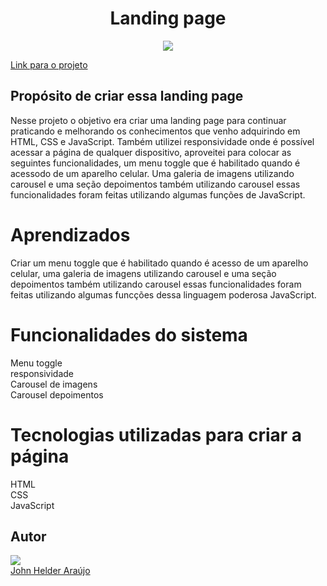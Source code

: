 <h1 align="center">Landing page</h1>
<div align="center">
<img src="https://user-images.githubusercontent.com/11904100/200437784-e50527f5-ff1a-42bc-9f10-e1224d88c207.png" max-width="100%">
</div>

<a target="_blank" href="https://landing-page-infusion.netlify.app/" align="center" rel="nofollow">Link para o projeto</a>

<h2>Propósito de criar essa landing page</h2>

<p>Nesse projeto o objetivo era criar uma landing page para continuar praticando e melhorando os conhecimentos 
que venho adquirindo em HTML, CSS e JavaScript. Também utilizei responsividade onde é possível acessar a página 
de qualquer dispositivo, aproveitei para colocar as seguintes funcionalidades, um menu toggle que é habilitado quando
é acessodo de um aparelho celular. Uma galeria de imagens utilizando carousel e uma seção depoimentos também utilizando
carousel essas funcionalidades foram feitas utilizando algumas funções de JavaScript.</p>

<h1>Aprendizados</h1>

<p>Criar um menu toggle que é habilitado quando é acesso de um aparelho celular, uma galeria de imagens utilizando carousel e uma seção depoimentos também utilizando
carousel essas funcionalidades foram feitas utilizando algumas funcções dessa linguagem poderosa JavaScript.</p>

<h1>Funcionalidades do sistema</h1>
Menu toggle<br>
responsividade<br>
Carousel de imagens<br>
Carousel depoimentos<br> 
 
<h1>Tecnologias utilizadas para criar a página</h1>
HTML<br>
CSS<br>
JavaScript
<h2>Autor</h2>
<div>
<img src="https://user-images.githubusercontent.com/11904100/196067107-c10a69e8-4096-4207-9bae-62d65dbb6b50.jpg" max-width="100%">
</div>
 <a href="https://github.com/Johnhelder" target="_blank">John Helder Araújo</a>

